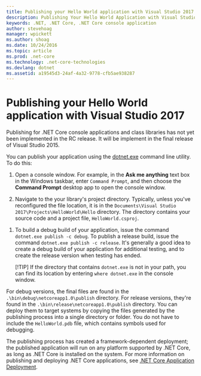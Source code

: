 ```yaml
---
title: Publishing your Hello World application with Visual Studio 2017
description: Publishing Your Hello World Application with Visual Studio 2015
keywords: .NET, .NET Core, .NET Core console application
author: stevehoag
manager: wpickett
ms.author: shoag
ms.date: 10/24/2016
ms.topic: article
ms.prod: .net-core
ms.technology: .net-core-technologies
ms.devlang: dotnet
ms.assetid: a19545d3-24af-4a32-9778-cfb5ae938287
---
```


# Publishing your Hello World application with Visual Studio 2017

Publishing for .NET Core console applications and class libraries has not yet been implemented in the RC release. It will be implement in the final release of Visual Studio 2015.

You can publish your application using the [dotnet.exe](../../core/tools/dotnet.md) command line utility. To do this:

1. Open a console window. For example, in the **Ask me anything** text box in the Windows taskbar, enter `Command Prompt`, and then choose the **Command Prompt** desktop app to open the console window.

1. Navigate to the your library's project directory. Typically, unless you've reconfigured the file location, it is in the `Documents\Visual Studio 2017\Projects\HelloWorld\Hello` directory. The directory contains your source code and a project file, `HelloWorld.csproj`.

<!-- Steve, can you check this on your system? I'm sure I didn't do any renaming, but that's the directory I have on minem and I'd expect it to be HelloWorld instead of Hello. -->

1. To build a debug build of your application, issue the command `dotnet.exe publish -c debug`. To publish a release build, issue the command `dotnet.exe publish -c release`. It's generally a good idea to create a debug build of your application for additional testing, and to create the release version when testing has ended.

   [!TIP] If the directory that contains `dotnet.exe` is not in your path, you can find its location by entering `where dotnet.exe` in the console window.

For debug versions, the final files are found in the `.\bin\debug\netcoreapp1.0\publish` directory. For release versions, they're found in the `.\bin\release\netcoreapp1.0\publish` directory. You can deploy them to target systems by copying the files generated by the publishing process into a single directory or folder. You do not have to include the `HelloWorld.pdb` file, which contains symbols used for debugging.

The publishing process has created a framework-dependent deployment; the published application will run on any platform supported by .NET Core, as long as .NET Core is installed on the system. For more information on publishing and deploying .NET Core applications, see [.NET Core Application Deployment](../../core/deploying/index.md).
